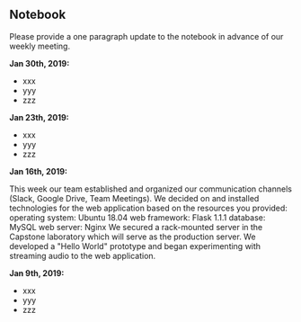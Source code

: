 ## Notebook

Please provide a one paragraph update to the notebook in advance of our weekly meeting. 

**Jan 30th, 2019:**

* xxx
* yyy
* zzz

**Jan 23th, 2019:**

* xxx
* yyy
* zzz

**Jan 16th, 2019:**

This week our team established and organized our communication channels (Slack, Google Drive, Team Meetings).
We decided on and installed technologies for the web application based on the resources you provided:
    operating system: Ubuntu 18.04
    web framework: Flask 1.1.1
    database: MySQL
    web server: Nginx
We secured a rack-mounted server in the Capstone laboratory which will serve as the production server.
We developed a "Hello World" prototype and began experimenting with streaming audio to the web application.

**Jan 9th, 2019:**

* xxx
* yyy
* zzz

